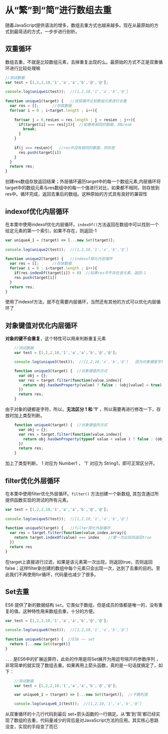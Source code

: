 # 从“繁”到“简”进行数组去重

随着JavaScript提供语法的增多，数组去重方式也越来越多。现在从最原始的方式到最简洁的方式，一步步进行剖析。

## 双重循环

数组去重，不就是比较数组元素，去掉重复出现的么。最原始的方式不正是双重循环进行比较处理嘛

```js
//测试数据
var test = [1,2,2,10,'1','a','a','b','@','@'];
 
console.log(unique1(test));  //[1,2,10,'1','a','b','@']
 
function unique1(target) {   //双层循环比较数组元素进行去重
  var res = [];      //存放数据
  for(var i = 0 ; i<target.length ; i++){
 
    for(var j = 0,resLen = res.length ; j < resLen ; j++){
      if(target[i] === res[j]){  //如果有相同的数据，则break
        break;
      }
    }
 
    if(j === resLen){   //res中没有相同的数据，则存放
      res.push(target[i])
    }
  }
  return res;
}
```
创建res数组存放返回结果；外层循环遍历target中的每一个数组元素,内层循环将target中的数组元素与res数组中的每一个值进行对比，如果都不相同，则存放到res中。循环完成，返回去重后的数组。这种原始的方式具有良好的兼容性

## indexof优化内层循环

在本栗中使用indexof优化内层循环。`indexOf()`方法返回在数组中可以找到一个给定元素的第一个索引，如果不存在，则返回-1

```js
var unique4_1 = (target) => [...new Set(target)];
 
console.log(unique2(test));  //[1,2,10,'1','a','b','@']
 
function unique2(target) {   //indexof简化内层循环
  var res = [];      //存放数据
  for(var i = 0 ; i<target.length ; i++){
    if(res.indexOf(target[i]) < 0)  //如果res中不存在该元素，返回-1
    res.push(target[i])
  }
  return res;
}
```
使用了indexof方法，就不在需要内层循环，当然还有其他的方式可以优化内层循环了

## 对象键值对优化内层循环

**对象的键不会重复**，这个特性可以用来判断重复元素

```js
    //测试数据
    var test = [1,2,2,10,'1','a','a','b','@','@'];

    console.log(unique3(test));  //[1,2,10,'a','b','@']   因为对象键是字符串 所以此种方式会认为 1 和 '1' 是相同的

    function unique3(target) {  //对象键值的方式
      var obj = {};
      var res = target.filter(function(value,index){
        return obj.hasOwnProperty(value) ? false : (obj[value] = true);
      })
      return res;
    }
```
由于对象的键都是字符，所以，**无法区分 1 和  '1'** ，所以需要再进行修改一下，存放时加上类型判断。
<!-- TODO:补上一篇数据类型判断相关的文档 -->
```js
    function unique4(target) {  //对象键值的方式
      var obj = {};
      var res = target.filter(function(value,index){
        return obj.hasOwnProperty(typeof value + value ) ? false : (obj[typeof value + value] = true);
      })
      return res;
    }
```
加上了类型判断， 1 对应为 Number1 ， '1' 对应为 String1，即可正常区分开。

## filter优化外层循环
在本栗中使用filter优化外层循环。`filter()` 方法创建一个新数组, 其包含通过所提供函数实现的测试的所有元素。

```js
var test = [1,2,2,10,'1','a','a','b','@','@'];
 
console.log(unique5(test));  //[1,2,10,'1','a','b','@']
 
function unique5(target) {   //filter简化外层循环
  var res = target.filter(function(value,index,array){
    return target.indexOf(value) === index    //第一次出现则返回true
  })
  return res
}
```
在target上直接进行过滤，如果是该元素第一次出现，则返回true，否则返回false；这样filter新创建的数组中每个元素只会出现一次，达到了去重的目的。至此我们不再使用for循环，代码量也减少了很多。

## Set去重
ES6 提供了新的数据结构 `Set`。它类似于数组，但是成员的值都是唯一的，没有重复的值。这种特性用来数组去重，十分的方便。

```js
var test = [1,2,2,10,'1','a','a','b','@','@'];
 
console.log(unique6(test));  //[1,2,10,'1','a','b','@']
 
function unique6(target) {  //ES6 —— set
  return [...new Set(target)]
}
```
`...` 是ES6中的扩展运算符，此处的作用是将Set展开为用逗号隔开的参数序列 ， 非常简单的就实现了数组去重。如果再用上箭头函数，真的是一句话就搞定了，如下：

```js
    //测试数据
    var test = [1,2,2,10,'1','a','a','b','@','@'];

    var unique6_1 = (target) => [...new Set(target)];  //干脆利落

    console.log(unique6_1(test));  //[1,2,10,'1','a','b','@']
```

从双重循环的十几行代码到最后 set+箭头函数的一行搞定。从‘繁’到‘简’都已经实现了数组的去重，代码量减少的背后是对JavaScript方法的应用。其实核心思路没变，实现的手段变了而已